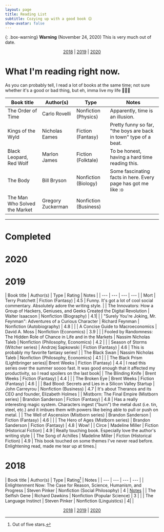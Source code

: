 ```yaml
---
layout: page
title: Reading List
subtitle: Cozying up with a good book 😌
show-avatar: false
---
```


{: .box-warning} 
**Warning** (November 24, 2020) This is very much out of date.

<p style="text-align:center">
<a href="#2018">2018</a> | <a href="#2019">2019</a> | <a href="#2020">2020</a>
</p>

# What I'm reading right now. 
As you can probably tell, I read a lot of books at the same time; not sure whether it's a good or bad thing, but eh, imma live my life 🤷🏿‍♂️

| Book title | Author(s) | Type | Notes |
| --- | --- | --- | --- |
| The Order of Time| Carlo Rovelli | Nonfiction (Physics)|  Apparently, time is an illusion. |
| Kings of the Wyld | Nicholas Eames | Fiction (Fantasy) | Pretty funny so far, "the boys are back in town" type of a beat. |
| Black Leopard, Red Wolf | Marlon James | Fiction (Folktale) | To be honest, having a hard time reading this. |
| The Body | Bill Bryson | Nonfiction (Biology) | Some fascinating facts in here. Every page has got me like :o| 
| The Man Who Solved the Market | Gregory Zuckerman | Nonfiction (Business) | 

---

# Completed 

<a name="2020"></a>

# 2020 

<a name="2019"></a>

# 2019 

| Book title | Author(s) | Type | Rating | Notes |
| --- | --- | --- | --- |
| Mort | Terry Pratchett | Fiction (Fantasy) | 4.5 | Funny. It's got a lot of cool social commentary. Absolutely adore the writing style. |
| The Innovators: How a Group of Hackers, Geniuses, and Geeks Created the Digital Revolution | Walter Isaacson | Nonfiction (Biography) | 4.1|  |
| "Surely You're Joking, Mr. Feynman": Adventures of a Curious Character | Richard Feynman | Nonfiction (Autobiography) | 4.8 |  |
| A Concise Guide to Macroeconomics | David A. Moss | Nonfiction (Economics) | 3.9 |  |
| Fooled by Randomness: The Hidden Role of Chance in Life and in the Markets | Nassim Nicholas Taleb | Nonfiction (Philosophy, Economics) | 4.2 |  |
| Season of Storms (Witcher series) | Andrzej Sapkowski | Fiction (Fantasy) | 4.6 | This is probably my favorite fantasy series! |
| The Black Swan | Nassim Nicholas Taleb | Nonfiction (Philosophy, Economics) | 4.1 |  |
| The Black Prism (Lightbringer series)| Brent Weeks | Fiction (Fantasy) | 4.4 | I read this series over the summer soooo fast. It was good enough that it affected my productivity, so I read spoilers on the last book|
| The Blinding Knife | Brent Weeks | Fiction (Fantasy) | 4.4 |  |
| The Broken Eye | Brent Weeks | Fiction (Fantasy) | 4.6 |  |
| Bad Blood: Secrets and Lies in a Silicon Valley Startup | John Carreyrou | Nonfiction (Business) | 4.7 | It's about Theranos and its CEO and founder, Elizabeth Holmes |
| Mistborn: The Final Empire (Mistborn series) | Brandon Sanderson | Fiction (Fantasy) | 4.8 | Has a really interesting magic system. Characters ingest ("burn") the metal dust (i.e. tin, steel, etc.) and it imbues them with powers like being able to pull or push on metal. |
| The Well of Ascension (Mistborn series) | Brandon Sanderson | Fiction (Fantasy) | 4.6 |  |
| The Hero of Ages (Mistborn series) | Brandon Sanderson | Fiction (Fantasy) | 4.8 | Wow! |
| Circe | Madeline Miller | Fiction (Historical Fiction) | 4.9 | Really touching book. Especially love the author's writing style |
| The Song of Achilles | Madeline Miller | Fiction (Historical Fiction) | 4.9 | This book touched on some themes I've never read before. Enlightening read, made me tear up at times.|


<a name="2018"></a>

# 2018 

| Book title | Author(s) | Type | Rating[^1] | Notes |
| --- | --- | --- | --- |
| Enlightenment Now: The Case for Reason, Science, Humanism, and Progress | Steven Pinker | Nonfiction (Social Philosophy) | 4 | [Notes](https://www.bellabah.com/2020-01-21-enlightenment-now) |
| The Selfish Gene | Richard Dawkins | Nonfiction (Popular Science) | 3 |  |
| The Language Instinct | Steven Pinker | Nonfiction (Linguistics) | 4|  |


<p style="text-align:center">
<a href="#2018">2018</a> | <a href="#2019">2019</a> | <a href="#2020">2020</a>
</p>


[^1]: Out of five stars.  